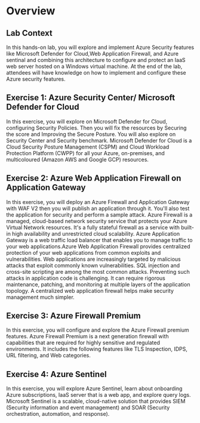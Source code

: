 # Overview

## **Lab Context**

In this hands-on lab, you will explore and implement Azure Security features like Microsoft Defender for Cloud,Web Application Firewall, and Azure sentinal and combining this architecture to configure and protect an IaaS web server hosted on a Windows virtual machine. At the end of the lab, attendees will have knowledge on how to implement and configure these Azure security features.

## **Exercise 1: Azure Security Center/ Microsoft Defender for Cloud**

In this exercise, you will explore on Microsoft Defender for Cloud, configuring Security Policies. Then you will fix the resources by Securing the score and Improving the Secure Posture. You will also explore on Security Center and Security benchmark. Microsoft Defender for Cloud is a Cloud Security Posture Management (CSPM) and Cloud Workload Protection Platform (CWPP) for all your Azure, on-premises, and multicoloured (Amazon AWS and Google GCP) resources.

## **Exercise 2: Azure Web Application Firewall on Application Gateway**

In this exercise, you will deploy an Azure Firewall and Application Gateway with WAF V2 then you will publish an application through it. You'll also test the application for security and perform a sample attack. Azure Firewall is a managed, cloud-based network security service that protects your Azure Virtual Network resources. It's a fully stateful firewall as a service with built-in high availability and unrestricted cloud scalability. Azure Application Gateway is a web traffic load balancer that enables you to manage traffic to your web applications.Azure Web Application Firewall provides centralized protection of your web applications from common exploits and vulnerabilities. Web applications are increasingly targeted by malicious attacks that exploit commonly known vulnerabilities. SQL injection and cross-site scripting are among the most common attacks. Preventing such attacks in application code is challenging. It can require rigorous maintenance, patching, and monitoring at multiple layers of the application topology. A centralized web application firewall helps make security management much simpler.

## **Exercise 3: Azure Firewall Premium**

In this exercise, you will configure and explore the Azure Firewall premium features. Azure Firewall Premium is a next generation firewall with capabilities that are required for highly sensitive and regulated environments. It includes the following features like TLS Inspection, IDPS, URL filtering, and Web categories.

## **Exercise 4: Azure Sentinel**

In this exercise, you will explore Azure Sentinel, learn about onboarding Azure subscriptions, IaaS server that is a web app, and explore query logs. Microsoft Sentinel is a scalable, cloud-native solution that provides SIEM (Security information and event management) and SOAR (Security orchestration, automation, and response).
